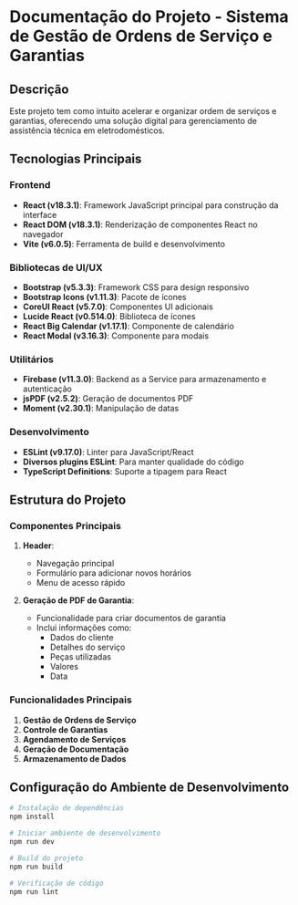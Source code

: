 
# Documentação do Projeto - Sistema de Gestão de Ordens de Serviço e Garantias

## Descrição
Este projeto tem como intuito acelerar e organizar ordem de serviços e garantias, oferecendo uma solução digital para gerenciamento de assistência técnica em eletrodomésticos.

## Tecnologias Principais

### Frontend
- **React (v18.3.1)**: Framework JavaScript principal para construção da interface
- **React DOM (v18.3.1)**: Renderização de componentes React no navegador
- **Vite (v6.0.5)**: Ferramenta de build e desenvolvimento

### Bibliotecas de UI/UX
- **Bootstrap (v5.3.3)**: Framework CSS para design responsivo
- **Bootstrap Icons (v1.11.3)**: Pacote de ícones
- **CoreUI React (v5.7.0)**: Componentes UI adicionais
- **Lucide React (v0.514.0)**: Biblioteca de ícones
- **React Big Calendar (v1.17.1)**: Componente de calendário
- **React Modal (v3.16.3)**: Componente para modais

### Utilitários
- **Firebase (v11.3.0)**: Backend as a Service para armazenamento e autenticação
- **jsPDF (v2.5.2)**: Geração de documentos PDF
- **Moment (v2.30.1)**: Manipulação de datas

### Desenvolvimento
- **ESLint (v9.17.0)**: Linter para JavaScript/React
- **Diversos plugins ESLint**: Para manter qualidade do código
- **TypeScript Definitions**: Suporte a tipagem para React

## Estrutura do Projeto

### Componentes Principais
1. **Header**:
    - Navegação principal
    - Formulário para adicionar novos horários
    - Menu de acesso rápido

2. **Geração de PDF de Garantia**:
    - Funcionalidade para criar documentos de garantia
    - Inclui informações como:
        - Dados do cliente
        - Detalhes do serviço
        - Peças utilizadas
        - Valores
        - Data

### Funcionalidades Principais
1. **Gestão de Ordens de Serviço**
2. **Controle de Garantias**
3. **Agendamento de Serviços**
4. **Geração de Documentação**
5. **Armazenamento de Dados**

## Configuração do Ambiente de Desenvolvimento

```bash
# Instalação de dependências
npm install

# Iniciar ambiente de desenvolvimento
npm run dev

# Build do projeto
npm run build

# Verificação de código
npm run lint
```